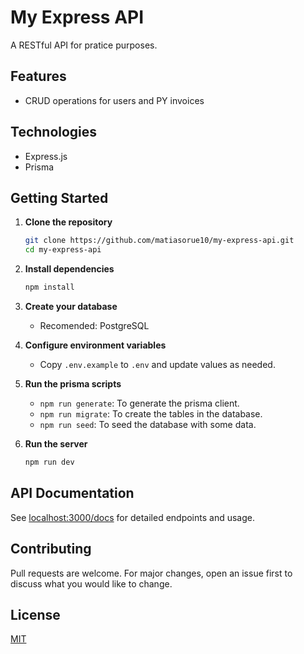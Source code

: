 # My Express API

A RESTful API for pratice purposes.

## Features

- CRUD operations for users and PY invoices

## Technologies

- Express.js
- Prisma

## Getting Started

1. **Clone the repository**

   ```bash
   git clone https://github.com/matiasorue10/my-express-api.git
   cd my-express-api
   ```

2. **Install dependencies**

   ```bash
   npm install
   ```

3. **Create your database**

   - Recomended: PostgreSQL

4. **Configure environment variables**

   - Copy `.env.example` to `.env` and update values as needed.

5. **Run the prisma scripts**

   - `npm run generate`: To generate the prisma client.
   - `npm run migrate`: To create the tables in the database.
   - `npm run seed`: To seed the database with some data.

6. **Run the server**
   ```bash
   npm run dev
   ```

## API Documentation

See [localhost:3000/docs](localhost:3000/docs) for detailed endpoints and usage.

## Contributing

Pull requests are welcome. For major changes, open an issue first to discuss what you would like to change.

## License

[MIT](LICENSE)
